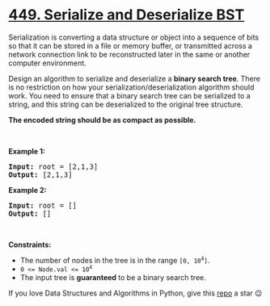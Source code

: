 # [449. Serialize and Deserialize BST][title]

<p>Serialization is converting a data structure or object into a sequence of bits so that it can be stored in a file or memory buffer, or transmitted across a network connection link to be reconstructed later in the same or another computer environment.</p>
<p>Design an algorithm to serialize and deserialize a <b>binary search tree</b>. There is no restriction on how your serialization/deserialization algorithm should work. You need to ensure that a binary search tree can be serialized to a string, and this string can be deserialized to the original tree structure.</p>
<p><b>The encoded string should be as compact as possible.</b></p>
<p> </p>
<p><strong>Example 1:</strong></p>
<pre><strong>Input:</strong> root = [2,1,3]
<strong>Output:</strong> [2,1,3]
</pre><p><strong>Example 2:</strong></p>
<pre><strong>Input:</strong> root = []
<strong>Output:</strong> []
</pre>
<p> </p>
<p><strong>Constraints:</strong></p>
<ul>
<li>The number of nodes in the tree is in the range <code>[0, 10<sup>4</sup>]</code>.</li>
<li><code>0 &lt;= Node.val &lt;= 10<sup>4</sup></code></li>
<li>The input tree is <strong>guaranteed</strong> to be a binary search tree.</li>
</ul>


If you love Data Structures and Algorithms in Python, give this [repo][me] a star :wink:

[title]: https://leetcode.com/problems/serialize-and-deserialize-bst
[me]: https://github.com/bumblebee211196/awesome-python-leetcode
